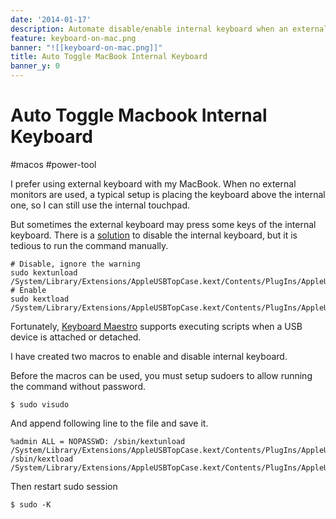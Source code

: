 ```yaml
---
date: '2014-01-17'
description: Automate disable/enable internal keyboard when an external keyboard is attached/detacched.
feature: keyboard-on-mac.png
banner: "![[keyboard-on-mac.png]]"
title: Auto Toggle MacBook Internal Keyboard
banner_y: 0
---
```


# Auto Toggle Macbook Internal Keyboard

#macos #power-tool

I prefer using external keyboard with my MacBook. When no external monitors are used, a typical setup is placing the keyboard above the internal one, so I can still use the internal touchpad.

But sometimes the external keyboard may press some keys of the internal keyboard. There is a [solution](http://forums.macrumors.com/showthread.php?t=433407) to disable the internal keyboard, but it is tedious to run the command manually.

    # Disable, ignore the warning
    sudo kextunload /System/Library/Extensions/AppleUSBTopCase.kext/Contents/PlugIns/AppleUSBTCKeyboard.kext/
    # Enable
    sudo kextload /System/Library/Extensions/AppleUSBTopCase.kext/Contents/PlugIns/AppleUSBTCKeyboard.kext/

Fortunately, [Keyboard Maestro](http://www.keyboardmaestro.com/main/) supports executing scripts when a USB device is attached or detached.

<!--more-->

I have created two macros to enable and disable internal keyboard.

Before the macros can be used, you must setup sudoers to allow running the command without password.

    $ sudo visudo

And append following line to the file and save it.

    %admin ALL = NOPASSWD: /sbin/kextunload /System/Library/Extensions/AppleUSBTopCase.kext/Contents/PlugIns/AppleUSBTCKeyboard.kext, /sbin/kextload /System/Library/Extensions/AppleUSBTopCase.kext/Contents/PlugIns/AppleUSBTCKeyboard.kext

Then restart sudo session

    $ sudo -K
